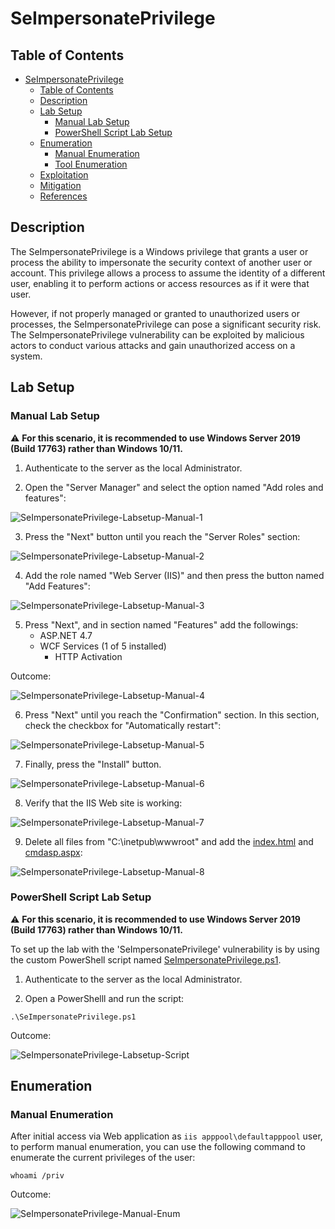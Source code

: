 # SeImpersonatePrivilege

## Table of Contents

- [SeImpersonatePrivilege](#SeImpersonatePrivilege)
  - [Table of Contents](#table-of-contents)
  - [Description](#description)
  - [Lab Setup](#lab-setup)
    - [Manual Lab Setup](#manual-lab-setup)
    - [PowerShell Script Lab Setup](#powershell-script-lab-setup)
  - [Enumeration](#enumeration)
    - [Manual Enumeration](#manual-enumeration)
    - [Tool Enumeration](#tool-enumeration)
  - [Exploitation](#exploitation)
  - [Mitigation](#mitigation)
  - [References](#references)

## Description

The SeImpersonatePrivilege is a Windows privilege that grants a user or process the ability to impersonate the security context of another user or account. This privilege allows a process to assume the identity of a different user, enabling it to perform actions or access resources as if it were that user.

However, if not properly managed or granted to unauthorized users or processes, the SeImpersonatePrivilege can pose a significant security risk. The SeImpersonatePrivilege vulnerability can be exploited by malicious actors to conduct various attacks and gain unauthorized access on a system.

## Lab Setup

### Manual Lab Setup

:warning: <b>For this scenario, it is recommended to use Windows Server 2019 (Build 17763) rather than Windows 10/11.</b>

1) Authenticate to the server as the local Administrator.

2) Open the "Server Manager" and select the option named "Add roles and features":

![SeImpersonatePrivilege-Labsetup-Manual-1](/Pictures/SeImpersonatePrivilege-Labsetup-Manual-1.png)

3) Press the "Next" button until you reach the "Server Roles" section:

![SeImpersonatePrivilege-Labsetup-Manual-2](/Pictures/SeImpersonatePrivilege-Labsetup-Manual-2.png)

4) Add the role named "Web Server (IIS)" and then press the button named "Add Features":

![SeImpersonatePrivilege-Labsetup-Manual-3](/Pictures/SeImpersonatePrivilege-Labsetup-Manual-3.png)

5) Press "Next", and in section named "Features" add the followings:
   - ASP.NET 4.7
   - WCF Services (1 of 5 installed)
     - HTTP Activation
    
Outcome:

![SeImpersonatePrivilege-Labsetup-Manual-4](/Pictures/SeImpersonatePrivilege-Labsetup-Manual-4.png)

6) Press "Next" until you reach the "Confirmation" section. In this section, check the checkbox for "Automatically restart":

![SeImpersonatePrivilege-Labsetup-Manual-5](/Pictures/SeImpersonatePrivilege-Labsetup-Manual-5.png)

7) Finally, press the "Install" button.

![SeImpersonatePrivilege-Labsetup-Manual-6](/Pictures/SeImpersonatePrivilege-Labsetup-Manual-6.png)

8) Verify that the IIS Web site is working:

![SeImpersonatePrivilege-Labsetup-Manual-7](/Pictures/SeImpersonatePrivilege-Labsetup-Manual-7.png)

9) Delete all files from "C:\inetpub\wwwroot" and add the [index.html](/Lab-Setup-Source-Code/index.html) and [cmdasp.aspx](/Lab-Setup-Source-Code/cmdasp.aspx):

![SeImpersonatePrivilege-Labsetup-Manual-8](/Pictures/SeImpersonatePrivilege-Labsetup-Manual-8.png)

### PowerShell Script Lab Setup

:warning: <b>For this scenario, it is recommended to use Windows Server 2019 (Build 17763) rather than Windows 10/11.</b>

To set up the lab with the 'SeImpersonatePrivilege' vulnerability is by using the custom PowerShell script named [SeImpersonatePrivilege.ps1](/Lab-Setup-Scripts/SeImpersonatePrivilege.ps1).

1) Authenticate to the server as the local Administrator.

2) Open a PowerShelll and run the script:

```
.\SeImpersonatePrivilege.ps1
```

Outcome:

![SeImpersonatePrivilege-Labsetup-Script](/Pictures/SeImpersonatePrivilege-Labsetup-Script.png)

## Enumeration

### Manual Enumeration

After initial access via Web application as `iis apppool\defaultapppool` user, to perform manual enumeration, you can use the following command to enumerate the current privileges of the user:

```
whoami /priv
```

Outcome:

![SeImpersonatePrivilege-Manual-Enum](/Pictures/SeImpersonatePrivilege-Manual-Enum.png)
